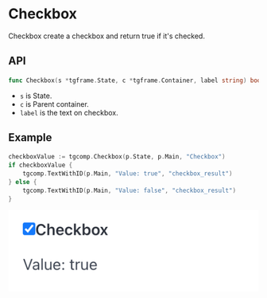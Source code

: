 # Checkbox

Checkbox create a checkbox and return true if it's checked.

## API

```go
func Checkbox(s *tgframe.State, c *tgframe.Container, label string) bool
```

* `s` is State.
* `c` is Parent container.
* `label` is the text on checkbox.

## Example

```go
checkboxValue := tgcomp.Checkbox(p.State, p.Main, "Checkbox")
if checkboxValue {
	tgcomp.TextWithID(p.Main, "Value: true", "checkbox_result")
} else {
	tgcomp.TextWithID(p.Main, "Value: false", "checkbox_result")
}
```

![checkbox component](checkbox.png)
